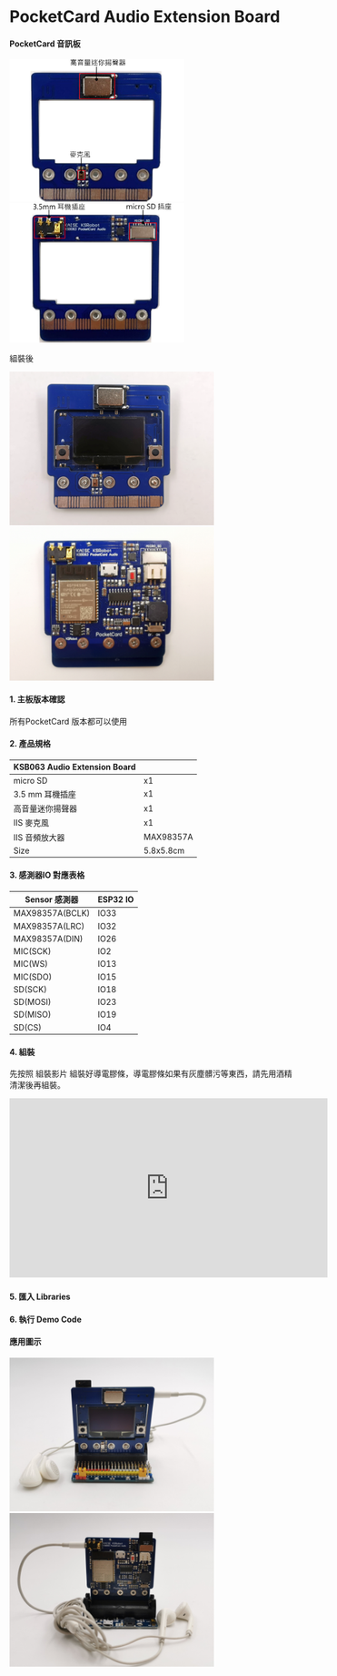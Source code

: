 

# PocketCard Audio Extension Board

#### PocketCard 音訊板

<img src="images/audio/0001.png" alt="00000" style="zoom:30%;" /><img src="images/audio/0002.png" alt="00000" style="zoom:30%;" />

組裝後

<img src="images/audio/0003.png" alt="00000" style="zoom:45%;" /><img src="images/audio/0004.png" alt="00000" style="zoom:45%;" />





#### 1. 主板版本確認

所有PocketCard 版本都可以使用



#### 2. 產品規格

| KSB063 Audio Extension Board |           |
| ---------------------------- | --------- |
| micro SD                     | x1        |
| 3.5 mm 耳機插座              | x1        |
| 高音量迷你揚聲器             | x1        |
| IIS 麥克風                   | x1        |
| IIS 音頻放大器               | MAX98357A |
| Size                         | 5.8x5.8cm |



#### 3. 感測器IO 對應表格

| Sensor 感測器 | ESP32 IO |
| ----------------- | -------- |
| MAX98357A(BCLK)  	| IO33     |
| MAX98357A(LRC) 	| IO32     |
| MAX98357A(DIN) 	| IO26     |
| MIC(SCK)  		| IO2      |
| MIC(WS)   		| IO13     |
| MIC(SDO)  		| IO15     |
| SD(SCK)           | IO18     |
| SD(MOSI)          | IO23     |
| SD(MISO)          | IO19     |
| SD(CS)            | IO4      |



#### 4. 組裝

先按照 組裝影片 組裝好導電膠條，導電膠條如果有灰塵髒污等東西，請先用酒精清潔後再組裝。

<iframe width="560" height="315" src="https://www.youtube.com/embed/6ne-c_xRvqA" title="YouTube video player" frameborder="0" allow="accelerometer; autoplay; clipboard-write; encrypted-media; gyroscope; picture-in-picture" allowfullscreen></iframe>

#### 5. 匯入 Libraries



#### 6. 執行 Demo Code



#### 應用圖示

<img src="images/audio/0020.png" alt="00000" style="zoom:45%;" /><img src="images/audio/0021.png" alt="00000" style="zoom:45%;" />

